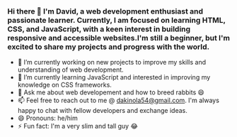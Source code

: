 ### Hi there 👋 I'm David, a web development enthusiast and passionate learner. Currently, I am focused on learning HTML, CSS, and JavaScript, with a keen interest in building responsive and accessible websites.I'm still a beginner, but I'm excited to share my projects and progress with the world.



- 🔭 I’m currently working on new projects to improve my skills and understanding of web development.
- 🌱 I’m currently learning JavaScript and interested in improving my knowledge on CSS frameworks.
- 💬 Ask me about web developement and how to breed rabbits 😄 
- 📫 Feel free to reach out to me @ dakinola54@gmail.com. I'm always happy to chat with fellow developers and exchange ideas.
- 😄 Pronouns: he/him
- ⚡ Fun fact: I'm a very slim and tall guy 😂
